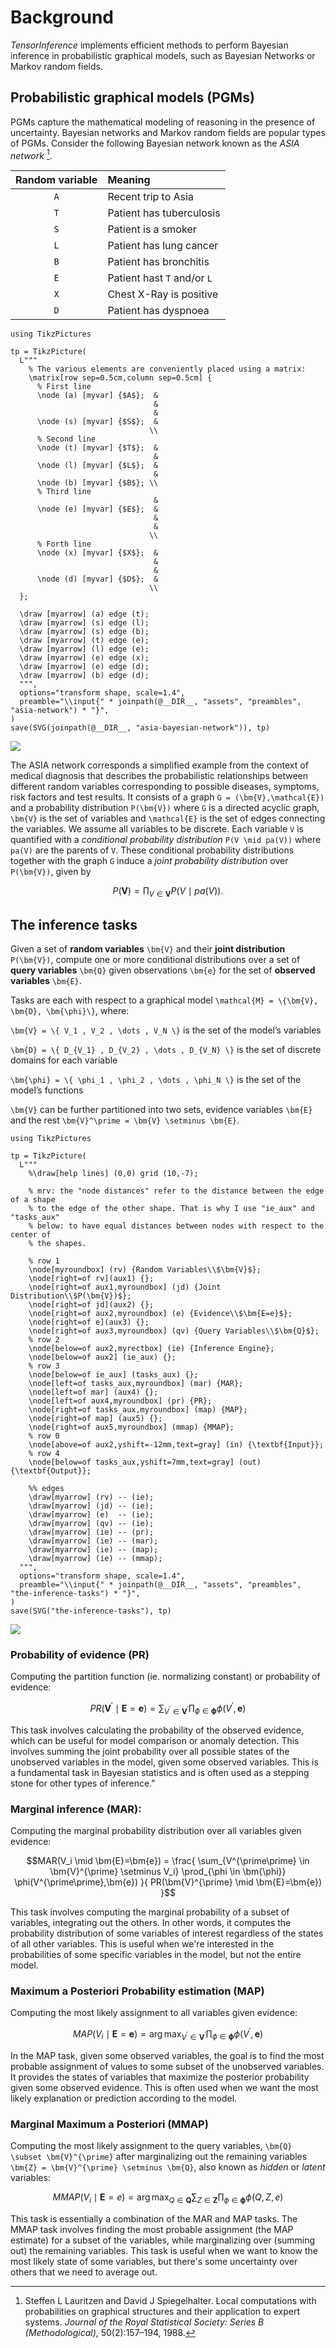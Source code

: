 # Background

*TensorInference* implements efficient methods to perform Bayesian inference in
probabilistic graphical models, such as Bayesian Networks or Markov random
fields.

## Probabilistic graphical models (PGMs)

PGMs capture the mathematical modeling of reasoning in the presence of
uncertainty. Bayesian networks and Markov random fields are popular types of
PGMs. Consider the following Bayesian network known as the *ASIA network*
[^lauritzen1988local]. 

| **Random variable**  | **Meaning**                     |
|        :---:         | :---                            |
|        ``A``         | Recent trip to Asia             |
|        ``T``         | Patient has tuberculosis        |
|        ``S``         | Patient is a smoker             |
|        ``L``         | Patient has lung cancer         |
|        ``B``         | Patient has bronchitis          |
|        ``E``         | Patient hast ``T`` and/or ``L`` |
|        ``X``         | Chest X-Ray is positive         |
|        ``D``         | Patient has dyspnoea            |

```@eval
using TikzPictures

tp = TikzPicture(
  L"""
    % The various elements are conveniently placed using a matrix:
    \matrix[row sep=0.5cm,column sep=0.5cm] {
      % First line
      \node (a) [myvar] {$A$};  &
                                &
                                &
      \node (s) [myvar] {$S$};  &
                               \\
      % Second line
      \node (t) [myvar] {$T$};  &
                                &
      \node (l) [myvar] {$L$};  &
                                &
      \node (b) [myvar] {$B$}; \\
      % Third line
                                &
      \node (e) [myvar] {$E$};  &
                                &
                                &
                               \\
      % Forth line
      \node (x) [myvar] {$X$};  &
                                &
                                &
      \node (d) [myvar] {$D$};  &
                               \\
  };

  \draw [myarrow] (a) edge (t);
  \draw [myarrow] (s) edge (l);
  \draw [myarrow] (s) edge (b);
  \draw [myarrow] (t) edge (e);
  \draw [myarrow] (l) edge (e);
  \draw [myarrow] (e) edge (x);
  \draw [myarrow] (e) edge (d);
  \draw [myarrow] (b) edge (d);
  """,
  options="transform shape, scale=1.4",
  preamble="\\input{" * joinpath(@__DIR__, "assets", "preambles", "asia-network") * "}",
)
save(SVG(joinpath(@__DIR__, "asia-bayesian-network")), tp)
```
![](asia-bayesian-network.svg)

The ASIA network corresponds a simplified example from the context of medical
diagnosis that describes the probabilistic relationships between different
random variables corresponding to possible diseases, symptoms, risk factors and
test results. It consists of a graph ``G = (\bm{V},\mathcal{E})`` and a
probability distribution ``P(\bm{V})`` where ``G`` is a directed acyclic graph,
``\bm{V}`` is the set of variables and ``\mathcal{E}`` is the set of edges
connecting the variables. We assume all variables to be discrete. Each variable
``V`` is quantified with a *conditional probability distribution* ``P(V \mid
pa(V))`` where ``pa(V)`` are the parents of ``V``. These conditional probability
distributions together with the graph ``G`` induce a *joint probability
distribution* over ``P(\bm{V})``, given by

```math
P(\bm{V}) = \prod_{V\in\bm{V}} P(V \mid pa(V)).
```


## The inference tasks

Given a set of **random variables** ``\bm{V}`` and their **joint
distribution** ``P(\bm{V})``, compute one or more conditional
distributions over a set of **query variables** ``\bm{Q}`` given observations
``\bm{e}`` for the set of **observed variables** ``\bm{E}``.

Tasks are each with respect to a graphical model ``\mathcal{M} = \{\bm{V},
\bm{D}, \bm{\phi}\}``, where:

``\bm{V} = \{ V_1 , V_2 , \dots , V_N \}`` is the set of the model’s variables

``\bm{D} = \{ D_{V_1} , D_{V_2} , \dots , D_{V_N} \}`` is the set of discrete domains for each variable

``\bm{\phi} = \{ \phi_1 , \phi_2 , \dots , \phi_N \}`` is the set of the model’s functions

``\bm{V}`` can be further partitioned into two sets, evidence variables
``\bm{E}`` and the rest ``\bm{V}^\prime = \bm{V} \setminus \bm{E}``.

```@eval
using TikzPictures

tp = TikzPicture(
  L"""
    %\draw[help lines] (0,0) grid (10,-7);

    % mrv: the "node distances" refer to the distance between the edge of a shape
    % to the edge of the other shape. That is why I use "ie_aux" and "tasks_aux"
    % below: to have equal distances between nodes with respect to the center of
    % the shapes.

    % row 1
    \node[myroundbox] (rv) {Random Variables\\$\bm{V}$};
    \node[right=of rv](aux1) {};
    \node[right=of aux1,myroundbox] (jd) {Joint Distribution\\$P(\bm{V})$};
    \node[right=of jd](aux2) {};
    \node[right=of aux2,myroundbox] (e) {Evidence\\$\bm{E=e}$};
    \node[right=of e](aux3) {};
    \node[right=of aux3,myroundbox] (qv) {Query Variables\\$\bm{Q}$};
    % row 2
    \node[below=of aux2,myrectbox] (ie) {Inference Engine};
    \node[below=of aux2] (ie_aux) {};
    % row 3
    \node[below=of ie_aux] (tasks_aux) {};
    \node[left=of tasks_aux,myroundbox] (mar) {MAR};
    \node[left=of mar] (aux4) {};
    \node[left=of aux4,myroundbox] (pr) {PR};
    \node[right=of tasks_aux,myroundbox] (map) {MAP};
    \node[right=of map] (aux5) {};
    \node[right=of aux5,myroundbox] (mmap) {MMAP};
    % row 0
    \node[above=of aux2,yshift=-12mm,text=gray] (in) {\textbf{Input}};
    % row 4
    \node[below=of tasks_aux,yshift=7mm,text=gray] (out) {\textbf{Output}};

    %% edges
    \draw[myarrow] (rv) -- (ie);
    \draw[myarrow] (jd) -- (ie);
    \draw[myarrow] (e)  -- (ie);
    \draw[myarrow] (qv) -- (ie);
    \draw[myarrow] (ie) -- (pr);
    \draw[myarrow] (ie) -- (mar);
    \draw[myarrow] (ie) -- (map);
    \draw[myarrow] (ie) -- (mmap);
  """,
  options="transform shape, scale=1.4",
  preamble="\\input{" * joinpath(@__DIR__, "assets", "preambles", "the-inference-tasks") * "}",
)
save(SVG("the-inference-tasks"), tp)
```
![](the-inference-tasks.svg)

### Probability of evidence (PR)

Computing the partition function (ie. normalizing constant) or probability of
evidence:

```math
PR(\bm{V}^{\prime} \mid \bm{E}=\bm{e}) = \sum_{V^{\prime} \in \bm{V}^{\prime}} \prod_{\phi \in \bm{\phi}} \phi(V^{\prime},\bm{e})
```

This task involves calculating the probability of the observed evidence, which
can be useful for model comparison or anomaly detection. This involves summing
the joint probability over all possible states of the unobserved variables in
the model, given some observed variables. This is a fundamental task in Bayesian
statistics and is often used as a stepping stone for other types of inference."

### Marginal inference (MAR): 

Computing the marginal probability distribution over all variables given
evidence:

```math
MAR(V_i \mid \bm{E}=\bm{e}) = \frac{ \sum_{V^{\prime\prime} \in \bm{V}^{\prime}
\setminus V_i} \prod_{\phi \in \bm{\phi}} \phi(V^{\prime\prime},\bm{e}) }{
    PR(\bm{V}^{\prime} \mid \bm{E}=\bm{e}) }
```

This task involves computing the marginal probability of a subset of variables,
integrating out the others. In other words, it computes the probability
distribution of some variables of interest regardless of the states of all other
variables. This is useful when we're interested in the probabilities of some
specific variables in the model, but not the entire model.

### Maximum a Posteriori Probability estimation (MAP)

Computing the most likely assignment to all variables given evidence:

```math
MAP(V_i \mid \bm{E}=\bm{e}) = \arg \max_{V^{\prime} \in \bm{V}^{\prime}}
\prod_{\phi \in \bm{\phi}} \phi(V^{\prime},\bm{e})
```

In the MAP task, given some observed variables, the goal is to find the most
probable assignment of values to some subset of the unobserved variables. It
provides the states of variables that maximize the posterior probability given
some observed evidence. This is often used when we want the most likely
explanation or prediction according to the model.

### Marginal Maximum a Posteriori (MMAP)

Computing the most likely assignment to the query variables, ``\bm{Q} \subset
\bm{V}^{\prime}`` after marginalizing out the remaining variables ``\bm{Z} =
\bm{V}^{\prime} \setminus \bm{Q}``, also known as *hidden* or *latent*
variables:

```math
MMAP(V_i \mid \bm{E}=e) = \arg \max_{Q \in \bm{Q}} \sum_{Z \in \bm{Z}}
\prod_{\phi \in \bm{\phi}} \phi(Q, Z, e)
```

This task is essentially a combination of the MAR and MAP tasks. The MMAP task
involves finding the most probable assignment (the MAP estimate) for a subset of
the variables, while marginalizing over (summing out) the remaining variables.
This task is useful when we want to know the most likely state of some
variables, but there's some uncertainty over others that we need to average out.

[^lauritzen1988local]:
    Steffen L Lauritzen and David J Spiegelhalter. Local computations with probabilities on graphical structures and their application to expert systems. *Journal of the Royal Statistical Society: Series B (Methodological)*, 50(2):157–194, 1988.
